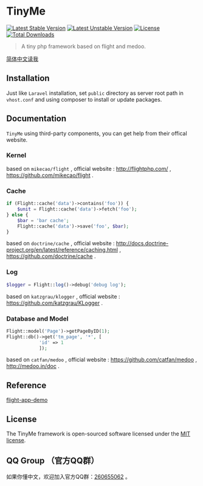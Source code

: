 # TinyMe

[![Latest Stable Version](https://poser.pugx.org/ycrao/tinyme/v/stable.svg?format=flat-square)](https://packagist.org/packages/ycrao/tinyme)
[![Latest Unstable Version](https://poser.pugx.org/ycrao/tinyme/v/unstable.svg?format=flat-square)](https://packagist.org/packages/ycrao/tinyme)
[![License](https://poser.pugx.org/ycrao/tinyme/license?format=flat-square)](https://packagist.org/packages/ycrao/tinyme)
[![Total Downloads](https://poser.pugx.org/ycrao/tinyme/downloads?format=flat-square)](https://packagist.org/packages/ycrao/tinyme)

>   A tiny php framework based on flight and medoo.

[简体中文读我](README_zh-CN.md)

## Installation

Just like `Laravel` installation, set `public` directory as server root path in `vhost.conf` and using composer to install or update packages.


## Documentation

`TinyMe` using third-party components, you can get help from their offical website.

### Kernel

based on `mikecao/flight` , official website : http://flightphp.com/ , https://github.com/mikecao/flight .


### Cache

```php
if (Flight::cache('data')->contains('foo')) {
    $unit = Flight::cache('data')->fetch('foo');
} else {
    $bar = 'bar cache';
    Flight::cache('data')->save('foo', $bar);
}
```

based on `doctrine/cache` , official website : http://docs.doctrine-project.org/en/latest/reference/caching.html , https://github.com/doctrine/cache .

### Log

```php
$logger = Flight::log()->debug('debug log');
```

based on `katzgrau/klogger` , official website : https://github.com/katzgrau/KLogger .


### Database and Model

```php
Flight::model('Page')->getPageByID(1);
Flight::db()->get('tm_page', '*', [
            'id' => 1
            ]);
```

based on `catfan/medoo` , official website : https://github.com/catfan/medoo , http://medoo.in/doc .

## Reference

[flight-app-demo](https://github.com/xubodreamsky/flight-app-demo)

## License

The TinyMe framework is open-sourced software licensed under the [MIT license](http://opensource.org/licenses/MIT).

## QQ Group （官方QQ群）

如果你懂中文，欢迎加入官方QQ群：[260655062](http://shang.qq.com/wpa/qunwpa?idkey=c43a551e4bc0ff5c5051ec8f6d901ab21c1e89e3001d6cf0b0b4a28c0fa4d4f8) 。

